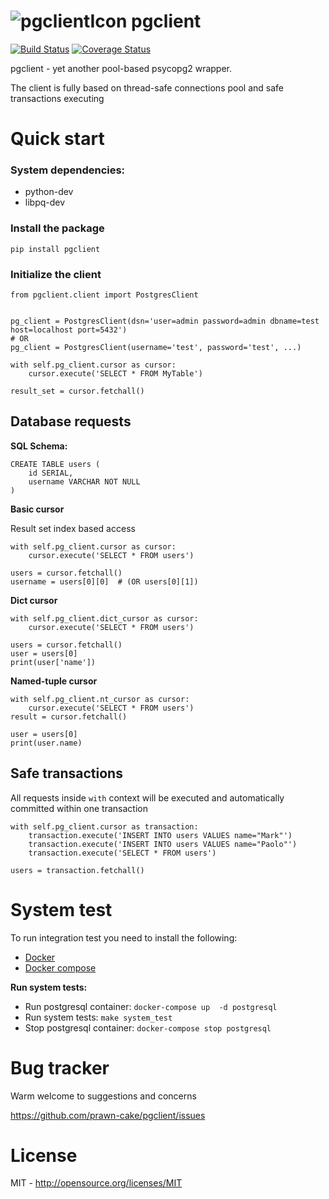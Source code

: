 ![pgclientIcon](https://www.dropbox.com/s/4l91lo7kt5xor4w/elephant_64.png?dl=1) pgclient
========================================================================================
[![Build Status](https://travis-ci.org/prawn-cake/pgclient.svg?branch=master)](https://travis-ci.org/prawn-cake/pgclient)
[![Coverage Status](https://coveralls.io/repos/prawn-cake/pgclient/badge.svg?branch=master&service=github)](https://coveralls.io/github/prawn-cake/pgclient?branch=master)


pgclient - yet another pool-based psycopg2 wrapper. 

The client is fully based on thread-safe connections pool and safe transactions executing


Quick start
===========

### System dependencies: ###

* python-dev
* libpq-dev
 

### Install the package ###
    
    pip install pgclient


### Initialize the client ###

    from pgclient.client import PostgresClient
    
    
    pg_client = PostgresClient(dsn='user=admin password=admin dbname=test host=localhost port=5432')
    # OR
    pg_client = PostgresClient(username='test', password='test', ...)
    
    with self.pg_client.cursor as cursor:
        cursor.execute('SELECT * FROM MyTable')
        
    result_set = cursor.fetchall()

Database requests
--------------------
    
**SQL Schema:**
    
    CREATE TABLE users (
        id SERIAL, 
        username VARCHAR NOT NULL 
    )

    
**Basic cursor**

Result set index based access

    with self.pg_client.cursor as cursor:
        cursor.execute('SELECT * FROM users')

    users = cursor.fetchall()
    username = users[0][0]  # (OR users[0][1])     
    
    
**Dict cursor**
    
    with self.pg_client.dict_cursor as cursor:
        cursor.execute('SELECT * FROM users')

    users = cursor.fetchall()
    user = users[0]
    print(user['name'])
        
        
**Named-tuple cursor**

    with self.pg_client.nt_cursor as cursor:
        cursor.execute('SELECT * FROM users')
    result = cursor.fetchall()
    
    user = users[0]
    print(user.name)

    
Safe transactions
-----------------

All requests inside `with` context will be executed and automatically committed within one transaction
    
    with self.pg_client.cursor as transaction:
        transaction.execute('INSERT INTO users VALUES name="Mark"')
        transaction.execute('INSERT INTO users VALUES name="Paolo"')
        transaction.execute('SELECT * FROM users')

    users = transaction.fetchall()
    

System test
===========
To run integration test you need to install the following:
 
* [Docker](https://www.docker.com/) 
* [Docker compose](https://docs.docker.com/compose/)


**Run system tests:**

* Run postgresql container: `docker-compose up  -d postgresql`
* Run system tests: `make system_test`
* Stop postgresql container: `docker-compose stop postgresql`


Bug tracker
===========

Warm welcome to suggestions and concerns

https://github.com/prawn-cake/pgclient/issues


License
=======

MIT - http://opensource.org/licenses/MIT
